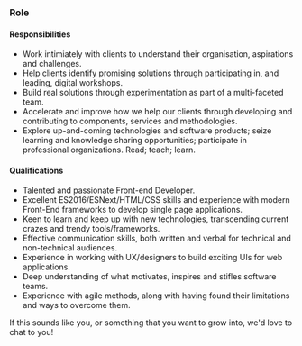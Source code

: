 ### Role

#### Responsibilities
* Work intimiately with clients to understand their organisation, aspirations and challenges.
* Help clients identify promising solutions through participating in, and leading, digital workshops.
* Build real solutions through experimentation as part of a multi-faceted team.  
* Accelerate and improve how we help our clients through developing and contributing to components, services and methodologies.
* Explore up-and-coming technologies and software products; seize learning and knowledge sharing opportunities; participate in professional organizations. Read; teach; learn.

#### Qualifications
* Talented and passionate Front-end Developer.
* Excellent ES2016/ESNext/HTML/CSS skills and experience with modern Front-End frameworks to develop single page applications.
* Keen to learn and keep up with new technologies, transcending current crazes and trendy tools/frameworks.
* Effective communication skills, both written and verbal for technical and non-technical audiences.
* Experience in working with UX/designers to build exciting UIs for web applications.
* Deep understanding of what motivates, inspires and stifles software teams.
* Experience with agile methods, along with having found their limitations and ways to overcome them.

If this sounds like you, or something that you want to grow into, we'd love to chat to you!